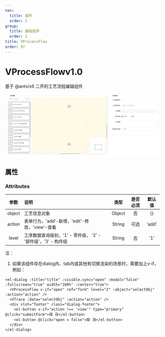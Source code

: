 ```yaml
---
nav:
  title: 组件
  order: 2
group:
  title: 基础组件
  order: 1
title: VProcessFlow
order: 97
---
```


# VProcessFlow<Badge>v1.0</Badge>

基于 @antv/x6 二开的工艺流程编辑组件

![ProcessFlow](../assets/base-component/process-flow.png)

## 属性

### Attributes

|     参数      | 说明           |  类型   | 是否必须 | 默认值 |
| :-----------: | :------------- | :-----: | :------: | :----: |
| object | 工艺信息对象 | Object |  否  |  {}  |
| action | 表单行为，'add'-新增，'edit'-修改，'view'-查看              | String |   可选   |  'add'  |
| level | 工序数据查询级别，'1' - 零件级， '2' - '部件级'，'3' - 构件级| String |  否  |  '1'  |


注：

1. 如果该组件存在dialog内、tab内或其他有切换渲染的场景时，需要加上v-if，例如：

```
<el-dialog :title="title" :visible.sync="open" :modal="false" :fullscreen="true" width="100%" :center="true">
  <VProcessFlow v-if="open" ref="form" level="2" :object="selectObj" :action="action" />
  <VTrace :data="selectObj" :action="action" />
  <div slot="footer" class="dialog-footer">
    <el-button v-if="action !== 'view'" type="primary" @click="submitForm">保 存</el-button>
    <el-button @click="open = false">取 消</el-button>
  </div>
</el-dialog>
```

